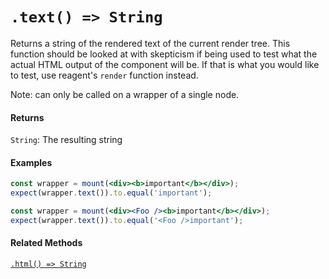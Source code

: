 # `.text() => String`

Returns a string of the rendered text of the current render tree.  This function should be
looked at with skepticism if being used to test what the actual HTML output of the component
will be. If that is what you would like to test, use reagent's `render` function instead.

Note: can only be called on a wrapper of a single node.


#### Returns

`String`: The resulting string 



#### Examples

```jsx
const wrapper = mount(<div><b>important</b></div>);
expect(wrapper.text()).to.equal('important');
```

```jsx
const wrapper = mount(<div><Foo /><b>important</b></div>);
expect(wrapper.text()).to.equal('<Foo />important');
```



#### Related Methods

[`.html() => String`](html.md)
